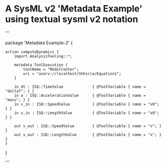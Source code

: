 # A SysML v2 'Metadata Example' using textual sysml v2 notation

'''

package 'Metadata Example-2' {
	
	action computeDynamics {
		import AnalysisTooling::*;
		
		metadata ToolExecution {
			toolName = "ModelCenter";
			uri = "aserv://localhost/Vehicle/Equation1";
		}
			
		in dt : ISQ::TimeValue             { @ToolVariable { name = "deltaT"; } }
		in a : ISQ::AccelerationValue      { @ToolVariable { name = "mass"; } }
		in v_in : ISQ::SpeedValue          { @ToolVariable { name = "v0"; } }
		in x_in : ISQ::LengthValue         { @ToolVariable { name = "x0"; } }
		
		out v_out : ISQ::SpeedValue        { @ToolVariable { name = "v"; } }
		out x_out : ISQ::LengthValue       { @ToolVariable { name = "x"; } }			
	}
	
}

'''
